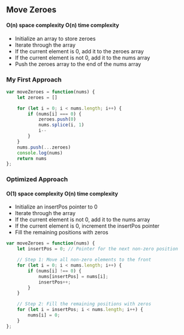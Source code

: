 ## Move Zeroes
#### O(n) space complexity O(n) time complexity

- Initialize an array to store zeroes
- Iterate through the array
- If the current element is 0, add it to the zeroes array
- If the current element is not 0, add it to the nums array
- Push the zeroes array to the end of the nums array

### My First Approach
```javascript
var moveZeroes = function(nums) {
    let zeroes = []

    for (let i = 0; i < nums.length; i++) {
        if (nums[i] === 0) {
            zeroes.push(0)
            nums.splice(i, 1)
            i--
        }
    }
    nums.push(...zeroes)
    console.log(nums)
    return nums
};
```

### Optimized Approach
#### O(1) space complexity O(n) time complexity

- Initialize an insertPos pointer to 0
- Iterate through the array
- If the current element is not 0, add it to the nums array
- If the current element is 0, increment the insertPos pointer
- Fill the remaining positions with zeros

```javascript
var moveZeroes = function(nums) {
    let insertPos = 0; // Pointer for the next non-zero position

    // Step 1: Move all non-zero elements to the front
    for (let i = 0; i < nums.length; i++) {
        if (nums[i] !== 0) {
            nums[insertPos] = nums[i];
            insertPos++;
        }
    }

    // Step 2: Fill the remaining positions with zeros
    for (let i = insertPos; i < nums.length; i++) {
        nums[i] = 0;
    }
};
```